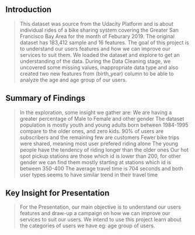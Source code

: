 ## Introduction

>This dataset was source from the Udacity Platform and is about individual rides of a bike sharing system covering the Greater San Francisco Bay Area for the month of Feburary 2019. The original dataset has 183,412 sample and 16 features. The goal of this project is to understand our users features and how we can improve our services to suit them.
We loaded the dataset and explore to get an understanding of the data. During the Data Cleaning stage, we uncovered some missing values, inappropriate data type and also created two new features from (birth_year) column to be able to analyze the age and age group of our users.

## Summary of Findings

>In the exploration, some insight we gather are:
We are having a greater percentage of Male to Female and other gender
The dataset population is mostly youth and young adults born between 1984-1995 compare to the older ones, and zero kids.
90% of users are subscribers and the remaining few are customers
Fewer bike trips were shared, meaning most user prefered riding alone
The young people have the tendency of riding longer than the older ones
Our hot spot pickup stations are those which id is lower than 200, for other gender we can find them mostly starting at stations which id is between 350-400
The average travel time is 704 seconds and both user types seems to have similar trend in their travel time

## Key Insight for Presentation

> For the Presentation, our main objective is to understand our users features and draw-up a campaign on how we can improve our services to suit our users. We intend to use this project learn about the categories of users we have eg: age group of users.